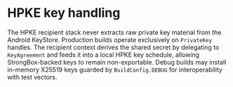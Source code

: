 # HPKE key handling

The HPKE recipient stack never extracts raw private key material from the Android
KeyStore. Production builds operate exclusively on `PrivateKey` handles. The
recipient context derives the shared secret by delegating to `KeyAgreement`
and feeds it into a local HPKE key schedule, allowing StrongBox-backed keys to
remain non-exportable. Debug builds may install in-memory X25519 keys guarded by
`BuildConfig.DEBUG` for interoperability with test vectors.
